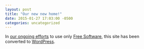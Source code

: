 ```yaml
---
layout: post
title: "Our new new home!"
date: 2015-01-27 17:03:00 -0500
categories: uncategorized
---
```

In [our ongoing efforts][1] to use only [Free Software][2], this site has been converted to [WordPress][3].

[1]: http://myevilplan.org
[2]: http://fsf.org
[3]: http://wordpress.org